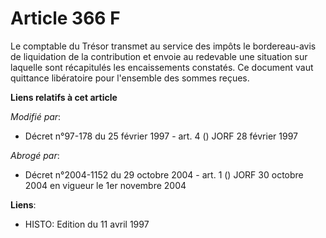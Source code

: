 # Article 366 F

Le comptable du Trésor transmet au service des impôts le bordereau-avis de liquidation de la contribution et envoie au
redevable une situation sur laquelle sont récapitulés les encaissements constatés. Ce document vaut quittance libératoire
pour l'ensemble des sommes reçues.

**Liens relatifs à cet article**

_Modifié par_:

  - Décret n°97-178 du 25 février 1997 - art. 4 () JORF 28 février 1997

_Abrogé par_:

  - Décret n°2004-1152 du 29 octobre 2004 - art. 1 () JORF 30 octobre 2004 en vigueur le 1er novembre 2004

**Liens**:

  - HISTO: Edition du 11 avril 1997
